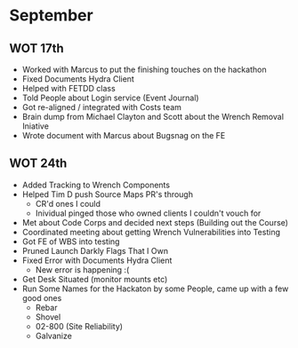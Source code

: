 # September

## WOT 17th
- Worked with Marcus to put the finishing touches on the hackathon
- Fixed Documents Hydra Client
- Helped with FETDD class
- Told People about Login service (Event Journal)
- Got re-aligned / integrated with Costs team
- Brain dump from Michael Clayton and Scott about the Wrench Removal Iniative
- Wrote document with Marcus about Bugsnag on the FE

## WOT 24th
- Added Tracking to Wrench Components
- Helped Tim D push Source Maps PR's through
  - CR'd ones I could
  - Inividual pinged those who owned clients I couldn't vouch for
- Met about Code Corps and decided next steps (Building out the Course)
- Coordinated meeting about getting Wrench Vulnerabilities into Testing
- Got FE of WBS into testing
- Pruned Launch Darkly Flags That I Own
- Fixed Error with Documents Hydra Client
  - New error is happening :(
- Get Desk Situated (monitor mounts etc)
- Run Some Names for the Hackaton by some People, came up with a few good ones
  - Rebar
  - Shovel
  - 02-800 (Site Reliability)
  - Galvanize
